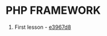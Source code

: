 # PHP FRAMEWORK
01. First lesson - [e3967d8](https://github.com/antonpv1992/apblog.me/commit/e3967d8934a25e752337f015bbe3ff613402e69b)
